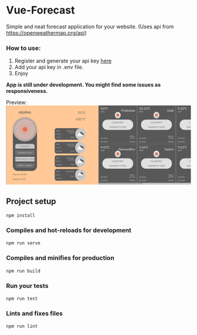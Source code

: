# Vue-Forecast
Simple and neat forecast application for your website. (Uses api from https://openweathermap.org/api)

### How to use:

1. Register and generate your api key [here](https://openweathermap.org/)
2. Add your api key in .env file.
3. Enjoy

**App is still under development. You might find some issues as responsiveness.**

Preview: 
![Preview](https://github.com/Poselsky/Vue-Forecast/blob/master/Example.PNG "How app should look like.")

## Project setup
```
npm install
```

### Compiles and hot-reloads for development
```
npm run serve
```

### Compiles and minifies for production
```
npm run build
```

### Run your tests
```
npm run test
```

### Lints and fixes files
```
npm run lint
```

